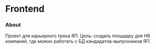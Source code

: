 # Frontend

### About

Проект для карьерного трека ЯП. Цель: создать площадку для HR компаний, где можно работать с БД кандидатов-выпускников ЯП.
